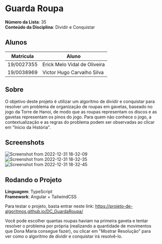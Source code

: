 # Guarda Roupa

**Número da Lista**: 35<br>
**Conteúdo da Disciplina**: Dividir e Conquistar<br>

## Alunos
|Matrícula | Aluno |
| -- | -- |
| 19/0027355  |  Erick Melo Vidal de Oliveira |
| 19/0038969  |  Victor Hugo Carvalho Silva |

## Sobre 
O objetivo deste projeto é utilizar um algoritmo de dividir e conquistar para resolver um problema de organização de roupas em gavetas, baseado no jogo da Torre de Hanoi, de modo que as roupas representam os discos e as gavetas representam os pinos do jogo. Para quem não conhece o jogo, a contextualização e as regras do problema podem ser observadas ao clicar em "Início da História".

## Screenshots
![Screenshot from 2022-12-31 18-32-09](https://user-images.githubusercontent.com/48844857/210155982-f1035210-7c6a-42f6-8c17-6f2601268f98.png)
![Screenshot from 2022-12-31 18-32-35](https://user-images.githubusercontent.com/48844857/210155983-0b735156-a85a-455f-8763-5f6eeddd0fac.png)
![Screenshot from 2022-12-31 18-32-45](https://user-images.githubusercontent.com/48844857/210155984-eb157441-8d80-4080-8f0f-9dc7d2668e41.png)

## Rodando o Projeto 
**Linguagem**: TypeScript<br>
**Framework**: Angular + TailwindCSS<br>

Para testar o projeto, basta entrar neste link: https://projeto-de-algoritmos.github.io/DC_GuardaRoupa/

Você pode escolher quantas roupas haviam na primeira gaveta e tentar resolver o problema por própria (realizando a quantidade de movimentos que Dona Maria consegue fazer), ou clicar em "Mostrar Resolução" para ver como o algoritmo de dividir e conquistar irá resolvê-lo.




